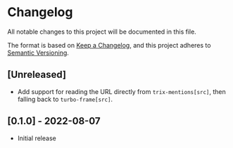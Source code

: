 # Changelog

All notable changes to this project will be documented in this file.

The format is based on [Keep a Changelog](https://keepachangelog.com/en/1.0.0/),
and this project adheres to [Semantic Versioning](https://semver.org/spec/v2.0.0.html).

## [Unreleased]

- Add support for reading the URL directly from `trix-mentions[src]`, then
  falling back to `turbo-frame[src]`.

## [0.1.0] - 2022-08-07

- Initial release
